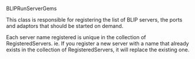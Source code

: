 BLIPRunServerGems

This class is responsible for registering the list of BLIP servers, the ports and adaptors that should be started on demand.

Each server name registered is unique in the collection of RegisteredServers. ie. If you register a new server with a name that already exists in the collection of RegisteredServers, it will replace the existing one.